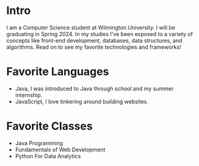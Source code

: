 
# Intro

I am a Computer Science student at Wilmington University. I will be graduating in Spring 2024. In my studies I've been exposed to 
a variety of concepts like front-end development, databases, data structures, and algorithms. Read on to see my favorite technologies
and frameworks!

# Favorite Languages

- Java, I was introduced to Java through school and my summer internship.
- JavaScript, I love tinkering around building websites.

# Favorite Classes

- Java Programming
- Fundamentals of Web Development
- Python For Data Analytics


